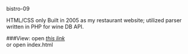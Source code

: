 bistro-09

HTML/CSS only Built in 2005 as my restaurant website; utilized parser written in PHP for wine DB API.

###View:
open <a href="https://rialtoadvisors.com/bistro"><em>this link</em></a><br/>
or open index.html
